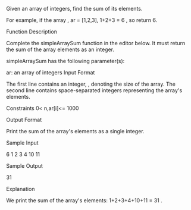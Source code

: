 Given an array of integers, find the sum of its elements.

For example, if the array , ar = [1,2,3], 1+2+3 = 6 , so return 6.

Function Description

Complete the simpleArraySum function in the editor below. It must return the sum of the array elements as an integer.

simpleArraySum has the following parameter(s):

ar: an array of integers
Input Format

The first line contains an integer, , denoting the size of the array.
The second line contains  space-separated integers representing the array's elements.

Constraints
0< n,ar[i]<= 1000

Output Format

Print the sum of the array's elements as a single integer.

Sample Input

6
1 2 3 4 10 11

Sample Output

31

Explanation

We print the sum of the array's elements: 1+2+3+4+10+11 = 31 .
